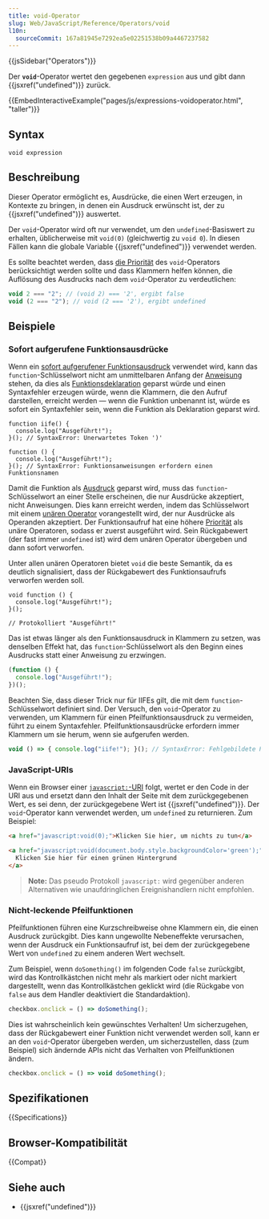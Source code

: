 ```yaml
---
title: void-Operator
slug: Web/JavaScript/Reference/Operators/void
l10n:
  sourceCommit: 167a81945e7292ea5e02251538b09a4467237582
---
```


{{jsSidebar("Operators")}}

Der **`void`**-Operator wertet den gegebenen
`expression` aus und gibt dann {{jsxref("undefined")}} zurück.

{{EmbedInteractiveExample("pages/js/expressions-voidoperator.html", "taller")}}

## Syntax

```js-nolint
void expression
```

## Beschreibung

Dieser Operator ermöglicht es, Ausdrücke, die einen Wert erzeugen, in Kontexte zu bringen, in denen ein Ausdruck erwünscht ist, der zu {{jsxref("undefined")}} auswertet.

Der `void`-Operator wird oft nur verwendet, um den
`undefined`-Basiswert zu erhalten, üblicherweise mit `void(0)` (gleichwertig zu `void 0`). In diesen Fällen kann die globale Variable
{{jsxref("undefined")}} verwendet werden.

Es sollte beachtet werden, dass [die Priorität](/de/docs/Web/JavaScript/Reference/Operators/Operator_precedence)
des `void`-Operators berücksichtigt werden sollte und dass
Klammern helfen können, die Auflösung des Ausdrucks nach dem
`void`-Operator zu verdeutlichen:

```js
void 2 === "2"; // (void 2) === '2', ergibt false
void (2 === "2"); // void (2 === '2'), ergibt undefined
```

## Beispiele

### Sofort aufgerufene Funktionsausdrücke

Wenn ein [sofort aufgerufener Funktionsausdruck](/de/docs/Glossary/IIFE) verwendet wird, kann das `function`-Schlüsselwort nicht am unmittelbaren Anfang der [Anweisung](/de/docs/Web/JavaScript/Reference/Statements/Expression_statement) stehen, da dies als [Funktionsdeklaration](/de/docs/Web/JavaScript/Reference/Statements/function) geparst würde und einen Syntaxfehler erzeugen würde, wenn die Klammern, die den Aufruf darstellen, erreicht werden — wenn die Funktion unbenannt ist, würde es sofort ein Syntaxfehler sein, wenn die Funktion als Deklaration geparst wird.

```js-nolint example-bad
function iife() {
  console.log("Ausgeführt!");
}(); // SyntaxError: Unerwartetes Token ')'

function () {
  console.log("Ausgeführt!");
}(); // SyntaxError: Funktionsanweisungen erfordern einen Funktionsnamen
```

Damit die Funktion als [Ausdruck](/de/docs/Web/JavaScript/Reference/Operators/function) geparst wird, muss das `function`-Schlüsselwort an einer Stelle erscheinen, die nur Ausdrücke akzeptiert, nicht Anweisungen. Dies kann erreicht werden, indem das Schlüsselwort mit einem [unären Operator](/de/docs/Web/JavaScript/Guide/Expressions_and_operators#unary_operators) vorangestellt wird, der nur Ausdrücke als Operanden akzeptiert. Der Funktionsaufruf hat eine höhere [Priorität](/de/docs/Web/JavaScript/Reference/Operators/Operator_precedence) als unäre Operatoren, sodass er zuerst ausgeführt wird. Sein Rückgabewert (der fast immer `undefined` ist) wird dem unären Operator übergeben und dann sofort verworfen.

Unter allen unären Operatoren bietet `void` die beste Semantik, da es deutlich signalisiert, dass der Rückgabewert des Funktionsaufrufs verworfen werden soll.

```js-nolint
void function () {
  console.log("Ausgeführt!");
}();

// Protokolliert "Ausgeführt!"
```

Das ist etwas länger als den Funktionsausdruck in Klammern zu setzen, was denselben Effekt hat, das `function`-Schlüsselwort als den Beginn eines Ausdrucks statt einer Anweisung zu erzwingen.

```js
(function () {
  console.log("Ausgeführt!");
})();
```

Beachten Sie, dass dieser Trick nur für IIFEs gilt, die mit dem `function`-Schlüsselwort definiert sind. Der Versuch, den `void`-Operator zu verwenden, um Klammern für einen Pfeilfunktionsausdruck zu vermeiden, führt zu einem Syntaxfehler. Pfeilfunktionsausdrücke erfordern immer Klammern um sie herum, wenn sie aufgerufen werden.

```js example-bad
void () => { console.log("iife!"); }(); // SyntaxError: Fehlgebildete Pfeilfunktionsparameterliste
```

### JavaScript-URIs

Wenn ein Browser einer [`javascript:`-URI](/de/docs/Web/URI/Schemes/javascript) folgt, wertet er den Code in der URI aus
und ersetzt dann den Inhalt der Seite mit dem zurückgegebenen Wert, es sei denn, der zurückgegebene
Wert ist {{jsxref("undefined")}}. Der `void`-Operator kann verwendet werden, um
`undefined` zu returnieren. Zum Beispiel:

```html
<a href="javascript:void(0);">Klicken Sie hier, um nichts zu tun</a>

<a href="javascript:void(document.body.style.backgroundColor='green');">
  Klicken Sie hier für einen grünen Hintergrund
</a>
```

> **Note:** Das pseudo Protokoll `javascript:` wird gegenüber
> anderen Alternativen wie unaufdringlichen Ereignishandlern nicht empfohlen.

### Nicht-leckende Pfeilfunktionen

Pfeilfunktionen führen eine Kurzschreibweise ohne Klammern ein, die einen Ausdruck zurückgibt.
Dies kann ungewollte Nebeneffekte verursachen, wenn der Ausdruck ein Funktionsaufruf ist, bei dem der zurückgegebene Wert von `undefined` zu einem anderen Wert wechselt.

Zum Beispiel, wenn `doSomething()` im folgenden Code `false` zurückgibt, wird das Kontrollkästchen nicht mehr als markiert oder nicht markiert dargestellt, wenn das Kontrollkästchen geklickt wird (die Rückgabe von `false` aus dem Handler deaktiviert die Standardaktion).

```js example-bad
checkbox.onclick = () => doSomething();
```

Dies ist wahrscheinlich kein gewünschtes Verhalten!
Um sicherzugehen, dass der Rückgabewert einer Funktion nicht verwendet werden soll, kann er an den `void`-Operator übergeben werden, um sicherzustellen, dass (zum Beispiel) sich ändernde APIs nicht das Verhalten von Pfeilfunktionen ändern.

```js example-good
checkbox.onclick = () => void doSomething();
```

## Spezifikationen

{{Specifications}}

## Browser-Kompatibilität

{{Compat}}

## Siehe auch

- {{jsxref("undefined")}}
